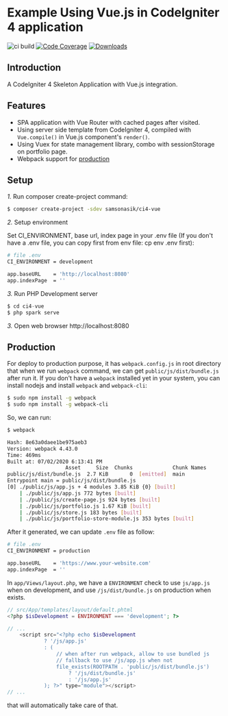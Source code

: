 # Example Using Vue.js in CodeIgniter 4 application

![ci build](https://github.com/samsonasik/ci4-vue/workflows/ci%20build/badge.svg)
[![Code Coverage](https://codecov.io/gh/samsonasik/ci4-vue/branch/master/graph/badge.svg)](https://codecov.io/gh/samsonasik/ci4-vue)
[![Downloads](https://poser.pugx.org/samsonasik/ci4-vue/downloads)](https://packagist.org/packages/samsonasik/ci4-vue)

Introduction
------------

A CodeIgniter 4 Skeleton Application with Vue.js integration.

Features
--------

- SPA application with Vue Router with cached pages after visited.
- Using server side template from CodeIgniter 4, compiled with `Vue.compile()` in Vue.js component's `render()`.
- Using Vuex for state management library, combo with sessionStorage on portfolio page.
- Webpack support for [production](#production)

## Setup

*1.* Run composer create-project command:

```bash
$ composer create-project -sdev samsonasik/ci4-vue
```

*2.* Setup environment

Set CI_ENVIRONMENT, base url, index page in your .env file (If you don't have a .env file, you can copy first from env file: cp env .env first):

```bash
# file .env
CI_ENVIRONMENT = development

app.baseURL    = 'http://localhost:8080'
app.indexPage  = ''
```

*3.* Run PHP Development server

```php
$ cd ci4-vue
$ php spark serve
```

*3.* Open web browser http://localhost:8080

## Production

For deploy to production purpose, it has `webpack.config.js` in root directory that when we run `webpack` command, we can get `public/js/dist/bundle.js` after run it. If you don't have a `webpack` installed yet in your system, you can install nodejs and install `webpack` and `webpack-cli`:

```bash
$ sudo npm install -g webpack
$ sudo npm install -g webpack-cli
```

So, we can run:

```bash
$ webpack

Hash: 8e63a0daee1be975aeb3
Version: webpack 4.43.0
Time: 469ms
Built at: 07/02/2020 6:13:41 PM
                   Asset     Size  Chunks             Chunk Names
public/js/dist/bundle.js  2.7 KiB       0  [emitted]  main
Entrypoint main = public/js/dist/bundle.js
[0] ./public/js/app.js + 4 modules 3.85 KiB {0} [built]
    | ./public/js/app.js 772 bytes [built]
    | ./public/js/create-page.js 924 bytes [built]
    | ./public/js/portfolio.js 1.67 KiB [built]
    | ./public/js/store.js 183 bytes [built]
    | ./public/js/portfolio-store-module.js 353 bytes [built]
```

After it generated, we can update `.env` file as follow:

```bash
# file .env
CI_ENVIRONMENT = production

app.baseURL    = 'https://www.your-website.com'
app.indexPage  = ''
```

In `app/Views/layout.php`, we have a `ENVIRONMENT` check to use `js/app.js` when on development, and use `/js/dist/bundle.js` on production when exists.

```php
// src/App/templates/layout/default.phtml
<?php $isDevelopment = ENVIRONMENT === 'development'; ?>

// ...
    <script src="<?php echo $isDevelopment
            ? '/js/app.js'
            : (
                // when after run webpack, allow to use bundled js
                // fallback to use /js/app.js when not
                file_exists(ROOTPATH . 'public/js/dist/bundle.js')
                    ? '/js/dist/bundle.js'
                    : '/js/app.js'
            ); ?>" type="module"></script>
// ...
```

that will automatically take care of that.